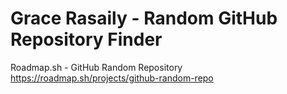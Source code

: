 # Grace Rasaily - Random GitHub Repository Finder
Roadmap.sh - GitHub Random Repository
https://roadmap.sh/projects/github-random-repo
